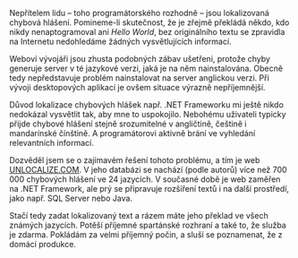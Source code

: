 <!-- dcterms:identifier = aspnetcz#288 -->
<!-- dcterms:title = Unlocalize – přeložte si chybové hlášení zpět do angličtiny -->
<!-- dcterms:abstract = Nepřítelem lidu – toho programátorského rozhodně – jsou lokalizovaná chybová hlášení. Pomineme-li skutečnost, že je zřejmě překládá někdo, kdo nikdy nenaptogramoval ani Hello World, bez originálního textu se zpravidla na Internetu nedohledáme žádných vysvětlujících informací. Naštěstí je tu nová služba, která vám umožňuje chybová hlášení zpět odlokalizovat do angličtiny. -->
<!-- np9:categoryId = 1 -->
<!-- x4w:category = Programování -->
<!-- np9:authorId = 1 -->
<!-- np9:authorEmail = michal.valasek@altairis.cz -->
<!-- dcterms:creator = Michal Altair Valášek -->
<!-- dcterms:created = 2010-06-26T21:22:04.147+02:00 -->
<!-- dcterms:dateAccepted = 2010-06-27T09:00:00+02:00 -->

Nepřítelem lidu – toho programátorského rozhodně – jsou lokalizovaná chybová hlášení. Pomineme-li skutečnost, že je zřejmě překládá někdo, kdo nikdy nenaptogramoval ani *Hello World*, bez originálního textu se zpravidla na Internetu nedohledáme žádných vysvětlujících informací.

Weboví vývojáři jsou zhusta podobných zábav ušetřeni, protože chyby generuje server v té jazykové verzi, jaká je na něm nainstalována. Obecně tedy nepředstavuje problém nainstalovat na server anglickou verzi. Při vývoji desktopových aplikací je ovšem situace výrazně nepříjemnější.

Důvod lokalizace chybových hlášek např. .NET Frameworku mi ještě nikdo nedokázal vysvětlit tak, aby mne to uspokojilo. Nebohému uživateli typicky přijde chybové hlášení stejně srozumitelné v angličtině, češtině i mandarínské čínštině. A programátorovi aktivně brání ve vyhledání relevantních informací.

Dozvěděl jsem se o zajímavém řešení tohoto problému, a tím je web [UNLOCALIZE.COM](http://www.unlocalize.com/). V jeho databázi se nachází (podle autorů) více než 700 000 chybových hlášení ve 24 jazycích. V současné době je web zaměřen na .NET Framework, ale prý se připravuje rozšíření textů i na další prostředí, jako např. SQL Server nebo Java.

Stačí tedy zadat lokalizovaný text a rázem máte jeho překlad ve všech známých jazycích. Potěší příjemné spartánské rozhraní a také to, že služba je zdarma. Pokládám za velmi příjemný počin, a sluší se poznamenat, že z domácí produkce.